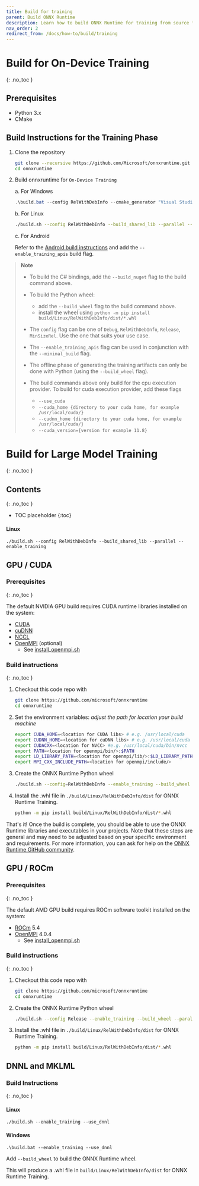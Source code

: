 ```yaml
---
title: Build for training
parent: Build ONNX Runtime
description: Learn how to build ONNX Runtime for training from source for different scenarios and hardware targets
nav_order: 2
redirect_from: /docs/how-to/build/training
---
```


# Build for On-Device Training
{: .no_toc }

## Prerequisites

- Python 3.x
- CMake

## Build Instructions for the Training Phase

1. Clone the repository

    ```bash
    git clone --recursive https://github.com/Microsoft/onnxruntime.git
    cd onnxruntime
    ```

2. Build onnxruntime for `On-Device Training`

   a. For Windows

    ```powershell
    .\build.bat --config RelWithDebInfo --cmake_generator "Visual Studio 17 2022" --build_shared_lib --parallel --enable_training_apis
    ```

   b. For Linux

    ```bash
    ./build.sh --config RelWithDebInfo --build_shared_lib --parallel --enable_training_apis
    ```

   c. For Android

   Refer to the [Android build instructions](./android.md) and add the ```--enable_training_apis``` build flag.

> **Note**
>
> - To build the C# bindings, add the ```--build_nuget``` flag to the build command above.
>
> - To build the Python wheel:
>   - add the ```--build_wheel``` flag to the build command above.
>   - install the wheel using ```python -m pip install build/Linux/RelWithDebInfo/dist/*.whl```
>
> - The ```config``` flag can be one of ```Debug```, ```RelWithDebInfo```, ```Release```, ```MinSizeRel```. Use the one that suits your use case.
>
> - The ```--enable_training_apis``` flag can be used in conjunction with the ```--minimal_build``` flag.
>
> - The offline phase of generating the training artifacts can only be done with Python (using the ```--build_wheel``` flag).
>
> - The build commands above only build for the cpu execution provider. To build for cuda execution provider, add these flags
>   - ```--use_cuda```
>   - ```--cuda_home {directory to your cuda home, for example /usr/local/cuda/}```
>   - ```--cudnn_home {directory to your cuda home, for example /usr/local/cuda/}```
>   - ```--cuda_version={version for example 11.8}```

# Build for Large Model Training
{: .no_toc }

## Contents
{: .no_toc }

* TOC placeholder
{:toc}

#### Linux

```
./build.sh --config RelWithDebInfo --build_shared_lib --parallel --enable_training
```

## GPU / CUDA
### Prerequisites
{: .no_toc }

The default NVIDIA GPU build requires CUDA runtime libraries installed on the system:

* [CUDA](https://developer.nvidia.com/cuda-toolkit)
* [cuDNN](https://developer.nvidia.com/cudnn)
* [NCCL](https://developer.nvidia.com/nccl)
* [OpenMPI](https://www.open-mpi.org/) (optional)
  * See [install_openmpi.sh](https://github.com/microsoft/onnxruntime/blob/main/tools/ci_build/github/linux/docker/scripts/install_openmpi.sh)

### Build instructions
{: .no_toc }

1. Checkout this code repo with

    ```bash
    git clone https://github.com/microsoft/onnxruntime
    cd onnxruntime
    ```

2. Set the environment variables: *adjust the path for location your build machine*
    ```bash
    export CUDA_HOME=<location for CUDA libs> # e.g. /usr/local/cuda
    export CUDNN_HOME=<location for cuDNN libs> # e.g. /usr/local/cuda
    export CUDACXX=<location for NVCC> #e.g. /usr/local/cuda/bin/nvcc
    export PATH=<location for openmpi/bin/>:$PATH
    export LD_LIBRARY_PATH=<location for openmpi/lib/>:$LD_LIBRARY_PATH
    export MPI_CXX_INCLUDE_PATH=<location for openmpi/include/>
    ```

3. Create the ONNX Runtime Python wheel

   ```bash
   ./build.sh --config=RelWithDebInfo --enable_training --build_wheel --use_cuda --cuda_home {location of cuda libs eg. /usr/local/cuda/} --cudnn_home {location of cudnn libs eg./usr/local/cuda/} --cuda_version={version for eg. 11.8} --mpi_home <location for openmpi eg. /usr/local/include/>
   ```

4. Install the .whl file in `./build/Linux/RelWithDebInfo/dist` for ONNX Runtime Training.

    ```bash
    python -m pip install build/Linux/RelWithDebInfo/dist/*.whl
    ```

That's it! Once the build is complete, you should be able to use the ONNX Runtime libraries and executables in your projects. Note that these steps are general and may need to be adjusted based on your specific environment and requirements. For more information, you can ask for help on the [ONNX Runtime GitHub community](https://github.com/microsoft/onnxruntime/discussions/new?category=q-a).

## GPU / ROCm
### Prerequisites
{: .no_toc }

The default AMD GPU build requires ROCm software toolkit installed on the system:

* [ROCm](https://docs.amd.com/bundle/ROCm-Installation-Guide-v5.4/page/How_to_Install_ROCm.html#_How_to_Install) 5.4
* [OpenMPI](https://www.open-mpi.org/) 4.0.4
  * See [install_openmpi.sh](https://github.com/microsoft/onnxruntime/blob/main/tools/ci_build/github/linux/docker/scripts/install_openmpi.sh)

### Build instructions
{: .no_toc }

1. Checkout this code repo with

    ```bash
    git clone https://github.com/microsoft/onnxruntime
    cd onnxruntime
    ```

2. Create the ONNX Runtime Python wheel

   ```bash
   ./build.sh --config Release --enable_training --build_wheel --parallel --skip_tests --use_rocm --rocm_home /opt/rocm --nccl_home /opt/rocm --mpi_home {location for openmpi}
   ```

3. Install the .whl file in `./build/Linux/RelWithDebInfo/dist` for ONNX Runtime Training.

    ```bash
    python -m pip install build/Linux/RelWithDebInfo/dist/*.whl
    ```

## DNNL and MKLML

### Build Instructions
{: .no_toc }
#### Linux

`./build.sh --enable_training --use_dnnl`

#### Windows

`.\build.bat --enable_training --use_dnnl`

Add `--build_wheel` to build the ONNX Runtime wheel.

This will produce a .whl file in `build/Linux/RelWithDebInfo/dist` for ONNX Runtime Training.
